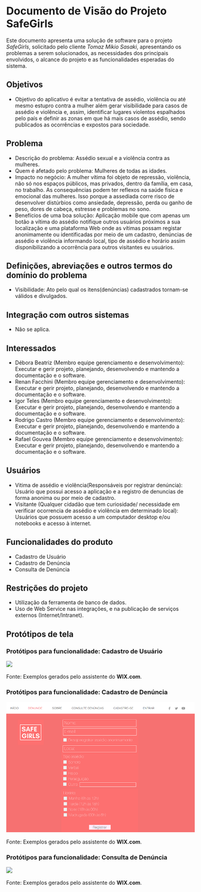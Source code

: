 # Documento de Visão do Projeto SafeGirls

Este documento apresenta uma solução de software para o projeto *SafeGirls*, solicitado pelo cliente *Tomaz Mikio Sasaki*, 
apresentando os problemas a serem solucionados, as necessidades dos principais envolvidos, o alcance do projeto e as funcionalidades 
esperadas do sistema.

## Objetivos

* Objetivo do aplicativo é evitar a tentativa de assédio, violência ou até mesmo estupro contra a mulher além gerar visibilidade para casos de assédio e violência e, assim, identificar lugares violentos espalhados pelo país e definir as zonas em que há mais casos de assédio, sendo publicados as ocorrências e expostos para sociedade.  

## Problema

* Descrição do problema: Assédio sexual e a violência contra as mulheres.
* Quem é afetado pelo problema: Mulheres de todas as idades.
* Impacto no negócio: A mulher vítima foi objeto de repressão, violência, não só nos espaços públicos, mas privados, dentro da família, em casa, no trabalho. As consequências podem ter reflexos na saúde física e emocional das mulheres. Isso porque a assediada corre risco de desenvolver distúrbios como ansiedade, depressão, perda ou ganho de peso, dores de cabeça, estresse e problemas no sono.
* Benefícios de uma boa solução: Aplicação mobile que com apenas um botão a vítima do assédio notifique outros usuários próximos a sua localização e uma plataforma Web onde as vítimas possam registar anonimamente ou identificadas por meio de um cadastro, denúncias de assédio e violência informando local, tipo de assédio e horário assim disponibilizando a ocorrência para outros visitantes eu usuários.


## Definições, abreviações e outros termos do domínio do problema

* Visibilidade: Ato pelo qual os itens(denúncias) cadastrados tornam-se válidos e divulgados.

## Integração com outros sistemas

* Não se aplica. 

## Interessados

* Débora Beatriz (Membro equipe gerenciamento e desenvolvimento): Executar e gerir projeto, planejando, desenvolvendo e mantendo a documentação e o software.
* Renan Facchini (Membro equipe gerenciamento e desenvolvimento): Executar e gerir projeto, planejando, desenvolvendo e mantendo a documentação e o software.
* Igor Teles (Membro equipe gerenciamento e desenvolvimento): Executar e gerir projeto, planejando, desenvolvendo e mantendo a documentação e o software.
* Rodrigo Castro (Membro equipe gerenciamento e desenvolvimento): Executar e gerir projeto, planejando, desenvolvendo e mantendo a documentação e o software.
* Rafael Gouvea (Membro equipe gerenciamento e desenvolvimento): Executar e gerir projeto, planejando, desenvolvendo e mantendo a documentação e o software.

## Usuários

* Vitima de assédio e violência(Responsáveis por registrar denúncia): Usuário que possui acesso a aplicação e a registro de denuncias de forma anonima ou por meio de cadastro.
* Visitante (Qualquer cidadão que tem curiosidade/ necessidade em verificar ocorrencia de assédio e violência em determinado local):   Usuários que possuem acesso a um computador desktop e/ou notebooks e acesso à internet.

## Funcionalidades do produto

* Cadastro de Usuário
* Cadastro de Denúncia
* Consulta de Denúncia

## Restrições do projeto

* Utilização da ferramenta de banco de dados. 
* Uso de Web Service nas integrações, e na publicação de serviços externos (Internet/Intranet). 


## Protótipos de tela

### Protótipos para funcionalidade: Cadastro de Usuário

![](cadastro_usuario.png)

Fonte: Exemplos gerados pelo assistente do **WIX.com**.

### Protótipos para funcionalidade: Cadastro de Denúncia

![](cadastro_denuncia.png)

Fonte: Exemplos gerados pelo assistente do **WIX.com**.

### Protótipos para funcionalidade: Consulta de Denúncia

![](consulta_denuncia.png)

Fonte: Exemplos gerados pelo assistente do **WIX.com**.
